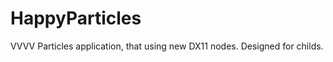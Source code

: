 HappyParticles
==============

VVVV Particles application, that using new DX11 nodes. Designed for childs.